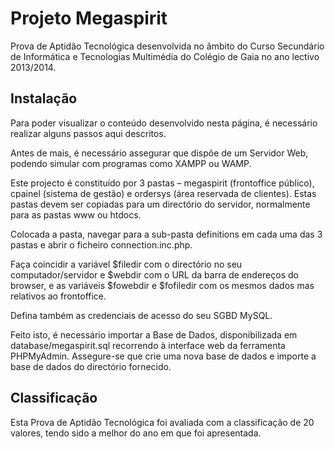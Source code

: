 # Projeto Megaspirit
Prova de Aptidão Tecnológica desenvolvida no âmbito do Curso Secundário de Informática e Tecnologias Multimédia do Colégio de Gaia no ano lectivo 2013/2014.

## Instalação
Para poder visualizar o conteúdo desenvolvido nesta página, é necessário realizar alguns passos aqui descritos.

Antes de mais, é necessário assegurar que dispõe de um Servidor Web, podendo simular com programas como XAMPP ou WAMP.

Este projecto é constituído por 3 pastas – megaspirit (frontoffice público), cpainel (sistema de gestão) e ordersys (área reservada de clientes). Estas pastas devem ser copiadas para um directório do servidor, normalmente para as pastas www ou htdocs.

Colocada a pasta, navegar para a sub-pasta definitions em cada uma das 3 pastas e abrir o ficheiro connection.inc.php.

Faça coincidir a variável $filedir com o directório no seu computador/servidor e $webdir com o URL da barra de endereços do browser, e as variáveis $fowebdir e $fofiledir com os mesmos dados mas relativos ao frontoffice.

Defina também as credenciais de acesso do seu SGBD MySQL.

Feito isto, é necessário importar a Base de Dados, disponibilizada em database/megaspirit.sql recorrendo à interface web da ferramenta PHPMyAdmin. Assegure-se que crie uma nova base de dados e importe a base de dados do directório fornecido.

## Classificação
Esta Prova de Aptidão Tecnológica foi avaliada com a classificação de 20 valores, tendo sido a melhor do ano em que foi apresentada.
